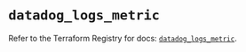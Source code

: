# `datadog_logs_metric`

Refer to the Terraform Registry for docs: [`datadog_logs_metric`](https://registry.terraform.io/providers/datadog/datadog/3.62.0/docs/resources/logs_metric).
